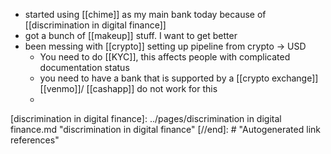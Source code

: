 - started using [[chime]] as my main bank today because of [[discrimination in digital finance]]
- got a bunch of [[makeup]] stuff.  I want to get better
- been messing with [[crypto]] setting up pipeline from crypto -> USD
	- You need to do [[KYC]], this affects people with complicated documentation status
	- you need to have a bank that is supported by a [[crypto exchange]] [[venmo]]/ [[cashapp]] do not work for this
	-

[//begin]: # "Autogenerated link references for markdown compatibility"
[discrimination in digital finance]: ../pages/discrimination in digital finance.md "discrimination in digital finance"
[//end]: # "Autogenerated link references"

